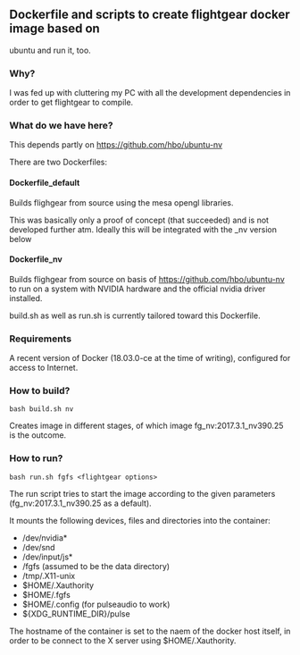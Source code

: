 ## Dockerfile and scripts to create flightgear docker image based on
   ubuntu and run it, too.

### Why?

I was fed up with cluttering my PC with all the development
dependencies in order to get flightgear to compile.



### What do we have here?

This depends partly on https://github.com/hbo/ubuntu-nv


There are two Dockerfiles:

#### Dockerfile_default

Builds flighgear from source using the mesa opengl libraries.

This was basically only a proof of concept (that succeeded) and is not
developed further atm. Ideally this will be integrated with the _nv
version below

#### Dockerfile_nv 

Builds flighgear from source on basis of
https://github.com/hbo/ubuntu-nv to  run on a system with NVIDIA
hardware and the official nvidia driver installed.

build.sh as well as run.sh is currently tailored toward this
Dockerfile.  

### Requirements

A recent version of Docker (18.03.0-ce at the time of writing),
configured for access to Internet. 

### How to build?

```bash build.sh nv```

Creates image in different stages, of which image fg_nv:2017.3.1_nv390.25 is
the outcome.

### How to run?

```bash run.sh fgfs <flightgear options>```


The run script tries to start the image according to the given
parameters (fg_nv:2017.3.1_nv390.25 as a default).

It mounts the following devices, files and directories into the
container:


- /dev/nvidia*
- /dev/snd
- /dev/input/js*
- /fgfs (assumed to be the data directory)
- /tmp/.X11-unix
- $HOME/.Xauthority
- $HOME/.fgfs
- $HOME/.config (for pulseaudio to work)
- ${XDG_RUNTIME_DIR}/pulse

The hostname of the container is set to the naem of the docker host
itself, in order to be connect to the X server using
$HOME/.Xauthority.



